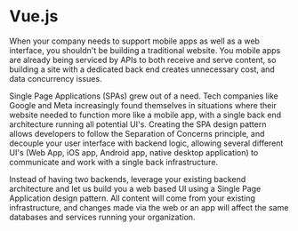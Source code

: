 # Vue.js
When your company needs to support mobile apps as well as a web interface, you shouldn't be building a traditional website. You mobile apps are already being serviced by APIs to both receive and serve content, so building a site with a dedicated back end creates unnecessary cost, and data concurrency issues. 

Single Page Applications (SPAs) grew out of a need. Tech companies like Google and Meta increasingly found themselves in situations where their website needed to function more like a mobile app, with a single back end architecture running all potential UI's. Creating the SPA design pattern allows developers to follow the Separation of Concerns principle, and decouple your user interface with backend logic, allowing several different UI's (Web App, iOS app, Android app, native desktop application) to communicate and work with a single back infrastructure.

Instead of having two backends, leverage your existing backend architecture and let us build you a web based UI using a Single Page Application design pattern. All content will come from your existing infrastructure, and changes made via the web or an app will affect the same databases and services running your organization. 